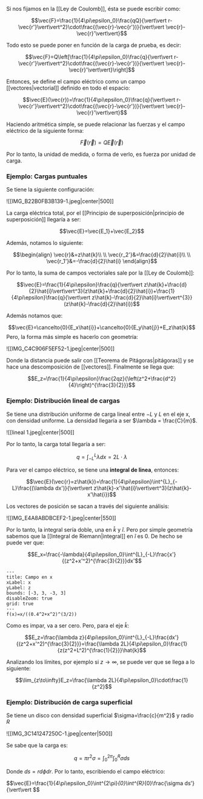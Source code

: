 
Si nos fijamos en la [[Ley de Coulomb]], ésta se puede escribir como: 

$$\vec{F}=\frac{1}{4\pi\epsilon_0}\frac{qQ}{\vert\vert r-\vec{r'}\vert\vert^2}\cdot\frac{(\vec{r}-\vec{r'})}{\vert\vert \vec{r}-\vec{r}'\vert\vert}$$

Todo esto se puede poner en función de la carga de prueba, es decir: 

$$\vec{F}=Q\left[\frac{1}{4\pi\epsilon_0}\frac{q}{\vert\vert r-\vec{r'}\vert\vert^2}\cdot\frac{(\vec{r}-\vec{r'})}{\vert\vert \vec{r}-\vec{r}'\vert\vert}\right]$$

Entonces, se define el campo eléctrico como un campo [[vectores|vectorial]] definido en todo el espacio: 

$$\vec{E}(\vec{r})=\frac{1}{4\pi\epsilon_0}\frac{q}{\vert\vert r-\vec{r'}\vert\vert^2}\cdot\frac{(\vec{r}-\vec{r'})}{\vert\vert \vec{r}-\vec{r}'\vert\vert}$$

Haciendo aritmética simple, se puede relacionar las fuerzas y el campo eléctrico de la siguiente forma: 

$$\vec{F}(\vec{r})=Q\vec{E}(\vec{r})$$

Por lo tanto, la unidad de medida, o forma de verlo, es fuerza por unidad de carga.

### Ejemplo: Cargas puntuales 

Se tiene la siguiente configuración: 

![[IMG_B22B0FB3B139-1.jpeg|center|500]]

La carga eléctrica total, por el [[Principio de superposición|principio de superposición]] llegaría a ser: 

$$\vec{E}=\vec{E_1}+\vec{E_2}$$

Además, notamos lo siguiente: 

$$\begin{align}
\vec{r}&=z\hat{k}\\  \\
\vec{r_2'}&=\frac{d}{2}\hat{i}\\  \\
\vec{r_1'}&=-\frac{d}{2}\hat{i}
\end{align}$$

Por lo tanto, la suma de campos vectoriales sale por la [[Ley de Coulomb]]: 

$$\vec{E}=\frac{1}{4\pi\epsilon}\frac{q}{\vert\vert z\hat{k}+\frac{d}{2}\hat{i}\vert\vert^3}(z\hat{k}+\frac{d}{2}\hat{i})+\frac{1}{4\pi\epsilon}\frac{q}{\vert\vert z\hat{k}-\frac{d}{2}\hat{i}\vert\vert^{3}}(z\hat{k}-\frac{d}{2}\hat{i})$$

Además notamos que: 

$$\vec{E}=\cancelto{0}{E_x\hat{i}}+\cancelto{0}{E_y\hat{j}}+E_z\hat{k}$$ 
Pero, la forma más simple es hacerlo con geometría: 

![[IMG_C4C906F5EF52-1.jpeg|center|500]]

Donde la distancia puede salir con [[Teorema de Pitágoras|pitágoras]] y se hace una descomposición de [[vectores]]. Finalmente se llega que: 

$$E_z=\frac{1}{4\pi\epsilon}\frac{2qz}{\left(z^2+\frac{d^2}{4}\right)^{\frac{3}{2}}}$$

### Ejemplo: Distribución lineal de cargas 

Se tiene una distribución uniforme de carga lineal entre $-L$ y $L$ en el eje x, con densidad uniforme. La densidad llegaría a ser $\lambda = \frac{C}{m}$. 

![[lineal 1.jpeg|center|500]]

Por lo tanto, la carga total llegaría a ser: 

$$q=\int^{L}_{-L}\lambda dx=2L\cdot\lambda$$

Para ver el campo eléctrico, se tiene una **integral de linea**, entonces: 

$$\vec{E}(\vec{r}=z\hat{k})=\frac{1}{4\pi\epsilon}\int^{L}_{-L}\frac{(\lambda dx')}{\vert\vert z\hat{k}-x'\hat{i}\vert\vert^3}(z\hat{k}-x'\hat{i})$$

Los vectores de posición se sacan a través del siguiente análisis: 
   
![[IMG_E4A8ABDBCEF2-1.jpeg|center|550]]

Por lo tanto, la integral sería doble, una en $\hat{k}$ y $\hat{i}$. Pero por simple geometría sabemos que la [[Integral de Riemann|integral]] en $\hat{i}$ es 0. De hecho se puede ver que: 

$$E_x=\frac{-\lambda}{4\pi\epsilon_0}\int^{L}_{-L}\frac{x'}{(z^2+x'^2)^{\frac{3}{2}}}dx'$$

```functionplot
---
title: Campo en x
xLabel: x
yLabel: z
bounds: [-3, 3, -3, 3]
disableZoom: true
grid: true
---
f(x)=x/((0.4^2+x^2)^(3/2))
```


Como es impar, va a ser cero. Pero, para el eje $\hat{k}$: 

$$E_z=\frac{\lambda z}{4\pi\epsilon_0}\int^{L}_{-L}\frac{dx'}{(z^2+x'^2)^{\frac{3}{2}}}=\frac{\lambda 2L}{4\pi\epsilon_0}\frac{1}{z(z^2+L^2)^{\frac{1}{2}}}\hat{k}$$

Analizando los límites, por ejemplo si $z\to\infty$, se puede ver que se llega a lo siguiente: 

$$\lim_{z\to\infty}E_z=\frac{\lambda 2L}{4\pi\epsilon_0}\cdot\frac{1}{z^2}$$

### Ejemplo: Distribución de carga superficial 

Se tiene un disco con densidad superficial $\sigma=\frac{c}{m^2}$ y radio $R$

![[IMG_3C141247250C-1.jpeg|center|500]]


Se sabe que la carga es: 

$$q=\pi r^2\sigma=\int^{2\pi}_{0}\int^{R}_{0}\sigma ds$$

Donde $ds=rd\phi dr$. Por lo tanto, escribiendo el campo eléctrico: 

$$\vec{E}=\frac{1}{4\pi\epsilon_0}\int^{2\pi}_{0}\int^{R}_{0}\frac{\sigma ds'}{\vert\vert $$